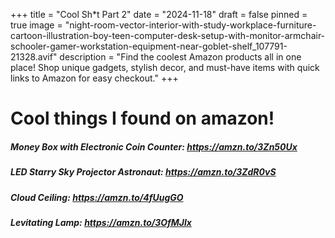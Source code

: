+++
title = "Cool Sh*t Part 2"
date = "2024-11-18"
draft = false
pinned = true
image = "night-room-vector-interior-with-study-workplace-furniture-cartoon-illustration-boy-teen-computer-desk-setup-with-monitor-armchair-schooler-gamer-workstation-equipment-near-goblet-shelf_107791-21328.avif"
description = "Find the coolest Amazon products all in one place! Shop unique gadgets, stylish decor, and must-have items with quick links to Amazon for easy checkout."
+++
# Cool things I found on amazon!

##### **Money Box with Electronic Coin Counter:** <https://amzn.to/3Zn50Ux>

##### LED Starry Sky Projector Astronaut: <https://amzn.to/3ZdR0vS>

##### **Cloud Ceiling:** <https://amzn.to/4fUugGO>

##### Levitating Lamp: <https://amzn.to/3OfMJlx>